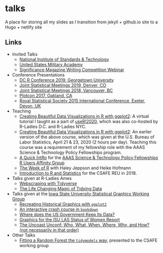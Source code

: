 # talks

A place for storing all my slides as I transition from jekyll + github.io site to a Hugo + netlify site

## Links 

- Invited Talks 
    * [National Institute of Standards & Technology](Misc/InvitedTalks/nist-sed)
    * [United States Military Academy](Misc/InvitedTalks/usma)
    * [Significance Magazine Writing Competition Webinar](Misc/InvitedTalks/yss-webinar-2018.pdf)
- Conference Presentations
    * [DC R Conference 2019, Georgetown University](Conferences/dcr19)
    * [Joint Statistical Meetings 2019, Denver, CO](Conferences/jsm19)
    * [Joint Statistical Meetings 2018, Vancouver, BC](Conferences/jsm18/slides.html)
    * [Plotcon 2017, Oakland, CA](Conferences/plotcon17/slides.html)
    * [Royal Statistical Society 2015 International Conference, Exeter, Devon, UK](Conferences/rss15)
- Teaching  
    * [Creating Beautiful Data Visualizations in R with ggplot2](Conferences/user2020): A virtual tutorial I taught as a part of [useR!2020](https://user2020.r-project.org/program/tutorials/), which was also co-hosted by R-Ladies D.C. and R-Ladies NYC. 
    * [Creating Beautiful Data Visualizations in R with ggplot2](Misc/InvitedTalks/bls-ggplot2): An earlier version of the above course, which was given at the U.S. Bureau of Labor Statistics, April 21 & 23, 2020 (2 hours per day). Teaching this course was a requirement of my fellowship role with the AAAS Science & Technology Policy Fellowships program. 
    * [A Quick IntRo](Misc/Other/stpf-intRo) for the [AAAS Science & Technology Policy Fellowships R Users Affinity Group](https://github.com/AAAS-STPF-R-AG)
    * [The Week of R](http://heike.github.io/rwrks/) with Haley Jeppson and Heike Hofmann
    * [Introduction to R and Statistics](https://csafe-isu.github.io/reu18/slides/) for the CSAFE REU in 2018.
- Talks given at R-Ladies Ames  
    * [Webscraping with Tidyverse](RLadies/webscraping-tidyverse)
    * [The Life Changing Magic of Tidying Data](RLadies/magic-tidying-data)
- Talks given at the [Iowa State University Statistical Graphics Working Group](https://isu-graphics.rbind.io/)  
    * [Recreating Historical Graphics with `ggplot2`](Misc/GraphicsGroupISU/2018-01-31)
    * [An interactive crash course in `bookdown`](Misc/GraphicsGroupISU/2018-09-28)
    * [Where does the US Government Keep Its Data?](Misc/GraphicsGroupISU/2018-11-16-us-govt-data.html)
    * [Graphics for the ISU LAS Status of Women Report](Misc/GraphicsGroupISU/2019-02-01)
    * [The Uncoast Unconf: Who, What, When, Where, Why, and How? (not necessarily in that order)](Misc/GraphicsGroupISU/2019-04-26)
- Other Talks  
    * [Fitting a Random Forest the `tidymodels` way](Misc/Other/csafe-tidymodels), presented to the CSAFE working group
    
    